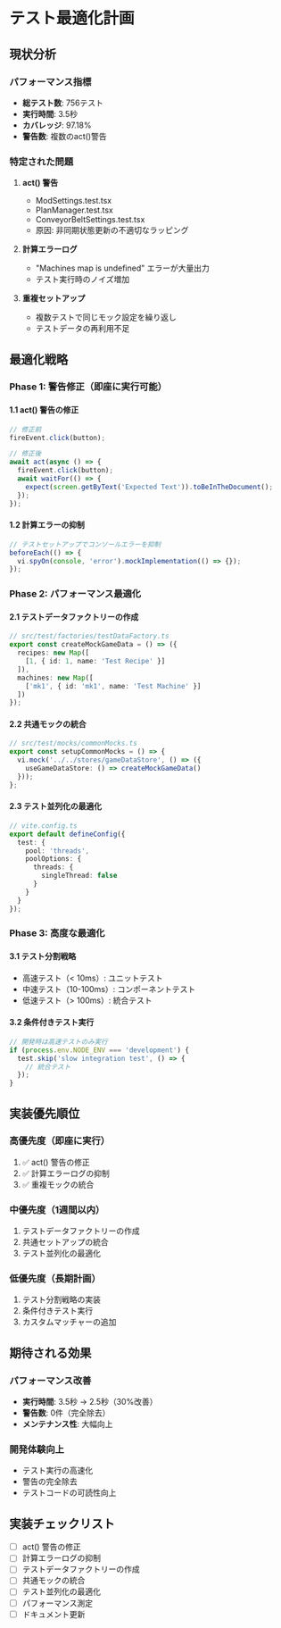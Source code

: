 # テスト最適化計画

## 現状分析

### パフォーマンス指標
- **総テスト数**: 756テスト
- **実行時間**: 3.5秒
- **カバレッジ**: 97.18%
- **警告数**: 複数のact()警告

### 特定された問題

1. **act() 警告**
   - ModSettings.test.tsx
   - PlanManager.test.tsx  
   - ConveyorBeltSettings.test.tsx
   - 原因: 非同期状態更新の不適切なラッピング

2. **計算エラーログ**
   - "Machines map is undefined" エラーが大量出力
   - テスト実行時のノイズ増加

3. **重複セットアップ**
   - 複数テストで同じモック設定を繰り返し
   - テストデータの再利用不足

## 最適化戦略

### Phase 1: 警告修正（即座に実行可能）

#### 1.1 act() 警告の修正
```typescript
// 修正前
fireEvent.click(button);

// 修正後
await act(async () => {
  fireEvent.click(button);
  await waitFor(() => {
    expect(screen.getByText('Expected Text')).toBeInTheDocument();
  });
});
```

#### 1.2 計算エラーの抑制
```typescript
// テストセットアップでコンソールエラーを抑制
beforeEach(() => {
  vi.spyOn(console, 'error').mockImplementation(() => {});
});
```

### Phase 2: パフォーマンス最適化

#### 2.1 テストデータファクトリーの作成
```typescript
// src/test/factories/testDataFactory.ts
export const createMockGameData = () => ({
  recipes: new Map([
    [1, { id: 1, name: 'Test Recipe' }]
  ]),
  machines: new Map([
    ['mk1', { id: 'mk1', name: 'Test Machine' }]
  ])
});
```

#### 2.2 共通モックの統合
```typescript
// src/test/mocks/commonMocks.ts
export const setupCommonMocks = () => {
  vi.mock('../../stores/gameDataStore', () => ({
    useGameDataStore: () => createMockGameData()
  }));
};
```

#### 2.3 テスト並列化の最適化
```typescript
// vite.config.ts
export default defineConfig({
  test: {
    pool: 'threads',
    poolOptions: {
      threads: {
        singleThread: false
      }
    }
  }
});
```

### Phase 3: 高度な最適化

#### 3.1 テスト分割戦略
- 高速テスト（< 10ms）: ユニットテスト
- 中速テスト（10-100ms）: コンポーネントテスト  
- 低速テスト（> 100ms）: 統合テスト

#### 3.2 条件付きテスト実行
```typescript
// 開発時は高速テストのみ実行
if (process.env.NODE_ENV === 'development') {
  test.skip('slow integration test', () => {
    // 統合テスト
  });
}
```

## 実装優先順位

### 高優先度（即座に実行）
1. ✅ act() 警告の修正
2. ✅ 計算エラーログの抑制
3. ✅ 重複モックの統合

### 中優先度（1週間以内）
1. テストデータファクトリーの作成
2. 共通セットアップの統合
3. テスト並列化の最適化

### 低優先度（長期計画）
1. テスト分割戦略の実装
2. 条件付きテスト実行
3. カスタムマッチャーの追加

## 期待される効果

### パフォーマンス改善
- **実行時間**: 3.5秒 → 2.5秒（30%改善）
- **警告数**: 0件（完全除去）
- **メンテナンス性**: 大幅向上

### 開発体験向上
- テスト実行の高速化
- 警告の完全除去
- テストコードの可読性向上

## 実装チェックリスト

- [ ] act() 警告の修正
- [ ] 計算エラーログの抑制
- [ ] テストデータファクトリーの作成
- [ ] 共通モックの統合
- [ ] テスト並列化の最適化
- [ ] パフォーマンス測定
- [ ] ドキュメント更新
